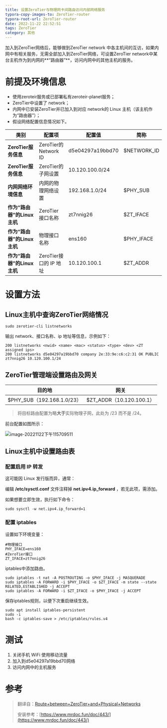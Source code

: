 ```yaml
---
title: 设置ZeroTier与物理网卡间路由访问内部网络服务
typora-copy-images-to: ZeroTier-router
typora-root-url: ZeroTier-router
date: 2022-11-22 22:52:51
tags: ZeroTier
category: 其他
---
```




加入到ZeroTier网络后，能够做到ZeroTier network 中各主机间的互访，如果内网中有相关服务，无需全部加入到ZeroTier网络，可设置ZeroTier network中某台主机作为到内网的**“路由器”**，访问内网中的其他主机的服务。

# 前提及环境信息

- 使用zeroteir服务或已部署私有zeroteir-planet服务；
- ZeroTier中设置了 network；
- 内网中已安装ZeroTier并已加入到对应 network的 Linux 主机（该主机作为“路由器”）；
- 假设网络配置信息情况如下。

| 类别                         | 配置项                 | 配置值           | 简称        |
| ---------------------------- | ---------------------- | ---------------- | ----------- |
| **ZeroTier服务信息**         | ZeroTier的Network ID   | d5e04297a19bbd70 | $NETWORK_ID |
| **ZeroTier服务信息**         | ZeroTier的子网设置     | 10.120.100.0/24  |             |
| **内网网络环境信息**         | 内网的物理网络设置     | 192.168.1.0/24   | $PHY_SUB    |
| **作为“路由器”的Linux 主机** | ZeroTier 接口名称      | zt7nnig26        | $ZT_IFACE   |
| **作为“路由器”的Linux 主机** | 物理接口名称           | ens160           | $PHY_IFACE  |
| **作为“路由器”的Linux 主机** | ZeroTier接口的 IP 地址 | 10.120.100.1     | $ZT_ADDR    |

# 设置方法

## Linux主机中查询ZeroTier网络情况

```
sudo zerotier-cli listnetworks
```

输出 network、接口名称、ip 地址等信息，示例如下：

````
200 listnetworks <nwid> <name> <mac> <status> <type> <dev> <ZT assigned ips>
200 listnetworks d5e04297a19bbd70 company 2e:33:9e:c6:c2:31 OK PUBLIC zt7nnig26 10.120.100.1/24
````

## ZeroTier管理端设置路由及网关



| 目的地                     | 网关                     |
| -------------------------- | ------------------------ |
| $PHY_SUB（192.168.1.0/23） | $ZT_ADDR（10.120.100.1） |

> 将目标路由配置为略**大于**实际物理子网，此处为 /23 而不是 /24。

前台配置如图所示：

![image-20221122下午115709511](image-20221122下午115709511.png)

## Linux主机中设置路由表

### 配置启用 IP 转发

这可能因 Linux 发行版而异，通常：

编辑 **/etc/sysctl.conf** 文件注释掉 **net.ipv4.ip_forward** ，若无此项，需添加。

如果想要立即生效，执行如下命令：

```
sudo sysctl -w net.ipv4.ip_forward=1
```

### 配置 iptables

设置如下环境变量：

```
#物理接口
PHY_IFACE=ens160 
#ZeroTier接口
ZT_IFACE=zt7nnig26
```

iptables中添加路由。

```
sudo iptables -t nat -A POSTROUTING -o $PHY_IFACE -j MASQUERADE
sudo iptables -A FORWARD -i $PHY_IFACE -o $ZT_IFACE -m state --state RELATED,ESTABLISHED -j ACCEPT
sudo iptables -A FORWARD -i $ZT_IFACE -o $PHY_IFACE -j ACCEPT
```

保存iptables规则，以便下次重启继续生效。

```
sudo apt install iptables-persistent
sudo -i 
bash -c iptables-save > /etc/iptables/rules.v4
```

# 测试

1. 关闭手机 WiFi 使用移动流量
2. 加入到d5e04297a19bbd70网络
3. 访问内网中的主机服务



# 参考

> 翻译自：[Route+between+ZeroTier+and+Physical+Networks](https://zerotier.atlassian.net/wiki/spaces/SD/pages/224395274/Route+between+ZeroTier+and+Physical+Networks)
>
> 安装参考：[https://www.mrdoc.fun/doc/443/](https://www.mrdoc.fun/doc/443/)
